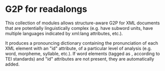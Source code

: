 # G2P for readalongs

This collection of modules allows structure-aware G2P for XML documents that are potentially linguistically complex (e.g. have subword units, have multiple languages indicated by xml:lang attributes, etc.).  

It produces a pronouncing dictionary containing the pronunciation of each XML element with an "id" attribute, of a particular level of analysis (e.g. word, morpheme, syllable, etc.).  If word elements (tagged as <w>, according to TEI standards) and "id" attributes are not present, they are automatically added.
